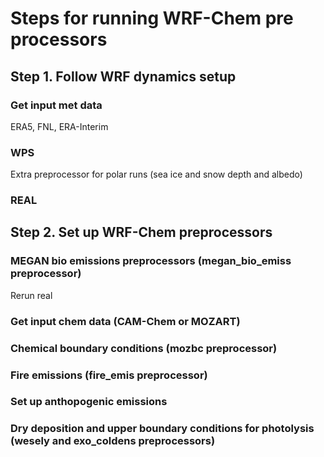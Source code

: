 # Steps for running WRF-Chem pre processors


## Step 1. Follow WRF dynamics setup
### Get input met data
ERA5, FNL, ERA-Interim
### WPS
Extra preprocessor for polar runs (sea ice and snow depth and albedo)
### REAL

## Step 2. Set up WRF-Chem preprocessors
### MEGAN bio emissions preprocessors (megan_bio_emiss preprocessor)
Rerun real
### Get input chem data (CAM-Chem or MOZART)
### Chemical boundary conditions (mozbc preprocessor)
### Fire emissions (fire_emis preprocessor)
### Set up anthopogenic emissions
### Dry deposition and upper boundary conditions for photolysis (wesely and exo_coldens preprocessors)

